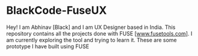 # BlackCode-FuseUX

Hey! I am Abhinav [Black] and I am UX Designer based in India. This repository contains all the projects done with FUSE  [www.fusetools.com]. I am currently exploring the tool and trying to learn it. These are some prototype I have built using FUSE 
